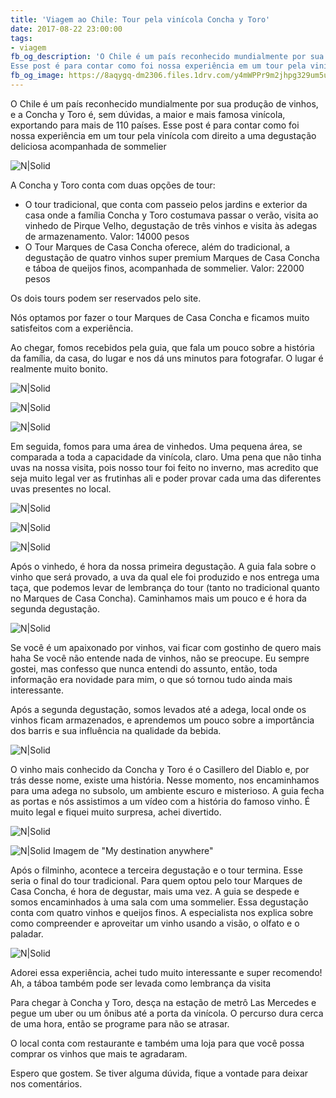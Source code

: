 ```yaml
---
title: 'Viagem ao Chile: Tour pela vinícola Concha y Toro'
date: 2017-08-22 23:00:00
tags:
- viagem 
fb_og_description: 'O Chile é um país reconhecido mundialmente por sua produção de vinhos, e a Concha y Toro é, sem dúvidas, a maior e mais famosa vinícola, exportando para mais de 110 países.
Esse post é para contar como foi nossa experiência em um tour pela vinícola com direito a uma degustação deliciosa acompanhada de sommelier'
fb_og_image: https://8aqygq-dm2306.files.1drv.com/y4mWPPr9m2jhpg329um5ufLIpHHsY1wyGutD-AARepG80N7mbFklrdmxFYdAG1OKtYrV0sH7M80vzA2pzEthUMaSL_WYIfQHmCV4eHsjqt5-XFSn3M61SIzmpnd5iRii4PltSvoOysy1hIzHaq3MWlQ7H6DvBLLUWvMWKsimQuXj-Ss8s2EYwSmkvS7iAezXDbmlgt3RQdFwmosKwykR2PCWQ?width=660&height=440&cropmode=none
---
```


O Chile é um país reconhecido mundialmente por sua produção de vinhos, e a Concha y Toro é, sem dúvidas, a maior e mais famosa vinícola, exportando para mais de 110 países.
Esse post é para contar como foi nossa experiência em um tour pela vinícola com direito a uma degustação deliciosa acompanhada de sommelier

![N|Solid](https://8aqygq-dm2306.files.1drv.com/y4mWPPr9m2jhpg329um5ufLIpHHsY1wyGutD-AARepG80N7mbFklrdmxFYdAG1OKtYrV0sH7M80vzA2pzEthUMaSL_WYIfQHmCV4eHsjqt5-XFSn3M61SIzmpnd5iRii4PltSvoOysy1hIzHaq3MWlQ7H6DvBLLUWvMWKsimQuXj-Ss8s2EYwSmkvS7iAezXDbmlgt3RQdFwmosKwykR2PCWQ?width=660&height=440&cropmode=none)
<!-- more -->

A Concha y Toro conta com duas opções de tour:
- O tour tradicional, que conta com passeio pelos jardins e exterior da casa onde a família Concha y Toro costumava passar o verão, visita ao vinhedo de Pirque Velho, degustação de três vinhos e visita às adegas de armazenamento. Valor: 14000 pesos 
- O Tour Marques de Casa Concha oferece, além do tradicional, a degustação de quatro vinhos super premium Marques de Casa Concha e táboa de queijos finos, acompanhada de sommelier. Valor: 22000 pesos 

Os dois tours podem ser reservados pelo site.

Nós optamos por fazer o tour Marques de Casa Concha e ficamos muito satisfeitos com a experiência.

Ao chegar, fomos recebidos pela guia, que fala um pouco sobre a história da família, da casa, do lugar e nos dá uns minutos para fotografar.
O lugar é realmente muito bonito. 

![N|Solid](https://8aroag-dm2306.files.1drv.com/y4m2CfecRmJpSxTSulrfxH1CavE7hh7gl7dbyGcaGxTRjHCKF5HVHDQBbVfnm6MWSciTKH5C_maSSFiPUEVoB8by-fp3UXNpKJUPtJmX7mDmAoOsdF4Fk241ooyG9guhHlx6-8bM6Rn-FgJ_jdaGPuE3xFrGQuLZiOnLqheTMDK8prvPedmyRhiUVjMiBDW_h2UJ8j-TN6kejvIddFxNyYwMg?width=660&height=440&cropmode=none)

![N|Solid](https://8aradw-dm2306.files.1drv.com/y4my0VLikEeexYa5i0I4vQoUpabkoAgDWaIvnlC-pdQwH59j-8xuBMuqaFKXt7msLEEE9dC7TS6hQqzEJtUeckCVdnARAO2rS-5PnfZi-uZ1X-Eh_SriZRAyUwr45eckmO7aDkqozWN_91TT_kC-d2Xx7k0qR1GzdeXrs4SBjACVxb4n2wzobmI-fL0sd97I3dW3WZdaU0T8BCZgQmkjEXXRw?width=660&height=439&cropmode=none)

![N|Solid](https://8aseuw-dm2306.files.1drv.com/y4mFba2BByVKdLtOo0E4lieLtPT03cYOCAOrv5hFDQ_Ai-QiNuvRMQkcMAivNZMvfyR5EvsP5RcDcnSCfuAk6quQayeO4oPNaL3GYd7J_jldNcc4vw5y2FtzQ5oFNPalJyENLJLL7LFS0FR2aN8ucVkON4lRrpwElO_FsjL4JEvU53wj-bvza7aps1DjZcFggp-Re4Jm3S7cOUGEIgLjXeQlQ?width=660&height=440&cropmode=none)

Em seguida, fomos para uma área de vinhedos. Uma pequena área, se comparada a toda a capacidade da vinícola, claro.  Uma pena que não tinha uvas na nossa visita, pois nosso tour foi feito no inverno, mas acredito que seja muito legal ver as frutinhas ali e poder provar cada uma das diferentes uvas presentes no local.

![N|Solid](https://8aq5ya-dm2306.files.1drv.com/y4mp7hbQgql18Vxqr1rprqusCden8b6iQY52yoabZuKFx0UuC0s7agV59kQ4dkSdHnuIkj-ybZuUGVNwcCTVhDEktEo3s9U83STBmdV7p3z8kbo16G0uNrJGUN_j6vba0RzWNpn0tYvHP5zohMEhZlr4Xfm-HEnSt7IWOQXv5Io6kyYGjnP4ZmbKer4H01sSIvwEyr8XYL6C8mHWSgzIoPX8w?width=660&height=440&cropmode=none)

![N|Solid](https://8atn9q-dm2306.files.1drv.com/y4mnV7nsf8gmxOHjW3XtC6c6m5y14lrtuLEsPZ9xrI7SPBSP2kzWa1VqDKjcHW9n-kS86ESvH3-qkO1_eYXNqh_6hE7zRQdoE6snTmOoFfmmIefIYssNzezmSCnD4mVy6wOFdFuKltsdM4z-4cTPIPYkYuOntB8-QXtVkssKAE6_KlB5Z-SYoVVIh4sPyTwRWLHALLkn9fteS2K3mNLkdhY4A?width=660&height=440&cropmode=none)

![N|Solid](https://8atbgw-dm2306.files.1drv.com/y4moHr38BgEayZkDCjCQ7kzEr6sNTkZrdNDS1VrweeHGcBCY_T_lwBHE4iFDMKuCHRs5QPNt0b0tC1eTnoyEdvCzguuwfLM6odRRtp43h10_0YzmTYNQ7zB-usurlhQmRkMI6TBW_58aJR1hR2BO--oh_w_scKyH7GqZNTSXKLuaaAMpWp2WIS_oq0_DLA4mU4FcQYZsf1MoqFktFKBOS6DLA?width=660&height=440&cropmode=none)

Após o vinhedo, é hora da nossa primeira degustação. A guia fala sobre o vinho que será provado, a uva da qual ele foi produzido e nos entrega uma taça, que podemos levar de lembrança do tour (tanto no tradicional quanto no Marques de Casa Concha).
Caminhamos mais um pouco e é hora da segunda degustação.

![N|Solid](https://8aqd3w-dm2306.files.1drv.com/y4m39Cep0R7HCcaIf0afpBftDShBX1-Q-Yn0aKPfYmBkmm7rbJ_9kyrFdLm25X8sMbhzygWeE7RIWI2DzNouJpSYgvoMvbuBYzQL24FnWdW7_2ZN4LH5JO4m7bAd3q1Wa6WKdwY63amXVWW8Gl9RfcGVCXu7zFE4EaR9apVKaBWAL0HM4PQLDbaomnn8gjDmALX-DuhkS77buOBAWudbFOeoQ?width=660&height=440&cropmode=none)

Se você é um apaixonado por vinhos, vai ficar com gostinho de quero mais haha 
Se você não entende nada de vinhos, não se preocupe.
Eu sempre gostei, mas confesso que nunca entendi do assunto, então, toda informação era novidade para mim, o que só tornou tudo ainda mais interessante. 

Após a segunda degustação, somos levados até a adega, local onde os vinhos ficam armazenados, e aprendemos um pouco sobre a importância dos barris e sua influência na qualidade da bebida. 

![N|Solid](https://8atupa-dm2306.files.1drv.com/y4m5E3N9be2QuoIRuSd58eb3qSCWhc9Emfix-LpOnMrJqxuJddE4mp0S3o82nTdvg4RqZQQK28d_YI11UOFW9aqn4cwyxOfzCo5okhZQJVPDEtmNphnAqifSuvyFTdT5LxZ29rOmpdp7ySQdsT_FyOkR0HUq6EaZIfPVO7RHTDnS-kcioQ2ZqGooR2B5PE4H7fPqG0FMd8umT90Zvx09FvDdQ?width=660&height=440&cropmode=none)

 O vinho mais conhecido da Concha y Toro é o Casillero del Diablo e, por trás desse nome, existe uma história.
 Nesse momento, nos encaminhamos para uma adega no subsolo, um ambiente escuro e misterioso. A guia fecha as portas e nós assistimos a um vídeo com a história do famoso vinho. É muito legal e fiquei muito surpresa, achei divertido. 
 
 ![N|Solid](https://vjbcpa-dm2306.files.1drv.com/y4maU7XhCAJjr8-rJHawr_YXLbYW_3tK_GOQcfVGYAlCwXU6RR_BQGlIppLC8ClPdV0xEQaRiSpz7gw1z97lkEMJPxz2ONA2-AEF21OJHe2VtSYkKYlKyUrqnQV9koxhttVdpNkHEAKYLNaCuiOGA4RgL3ZuNcObGLUjVlLznZ7ctION-MeCyYdJxDZvE8ej8R-_2_bTUebVWiL9hOg0TVS6Q?width=718&height=478&cropmode=none) 

 ![N|Solid](https://u7uf9w-dm2306.files.1drv.com/y4mykaqWI7_5eiSidZUvMFx42i0tP4KqhiHYKdJ5-1Ev59ntmxqZmfmoIrPIrXs_LupMq6m5p-gKtKpp2qBXCvudhldrK8SEukPEjrZuO99I5vJYrzm1pAg7vIC3rK2LEEEVKqQZerGmS4PkZwqVxNtMGqgdCZxpFuTdOGJbkzrk8LOUS0_lG740yApjuCYGPC9272yk1InwUCn5PCB1YdMOg?width=660&height=440&cropmode=none)
Imagem de "My destination anywhere" 
 
 Após o filminho, acontece a terceira degustação e o tour termina. 
 Esse seria o final do tour tradicional. 
 Para quem optou pelo tour Marques de Casa Concha, é hora de degustar, mais uma vez. 
 A guia se despede e somos encaminhados à uma sala com uma sommelier.
 Essa degustação conta com quatro vinhos e queijos finos. 
 A especialista nos explica sobre como compreender e aproveitar um vinho usando a visão, o olfato e o paladar. 
 
 ![N|Solid](https://8arvsq-dm2306.files.1drv.com/y4mOgVLZxoxRBx7LESxJKeMMlWYoHeSfyAVDkuL7XYsXBzs9-8ntOMG19SeQ7DnoYBcZOVdK-lL3c7ZEhC-mK4zTJDnHTv0z2TfoipvkbsP0bBNbV9V_u7MOujKDNt2AMn8iLq15YZRFAJt6o970jv5jhuRLdfDfVpL-vedc-M9cY9JeK90_IQ8sdGmSD4jWSkhd7xrvFYVWQm7NKfRGQK4iA?width=660&height=440&cropmode=none)
 
 Adorei essa experiência, achei tudo muito interessante e super recomendo!
 Ah, a táboa também pode ser levada como lembrança da visita

Para chegar à Concha y Toro, desça na estação de metrô Las Mercedes e pegue um uber ou um ônibus até a porta da vinícola. O percurso dura cerca de uma hora, então se programe para não se atrasar. 

O local conta com restaurante e também uma loja para que você possa comprar os vinhos que mais te agradaram.

Espero que gostem.
Se tiver alguma dúvida, fique a vontade para deixar nos comentários. 
